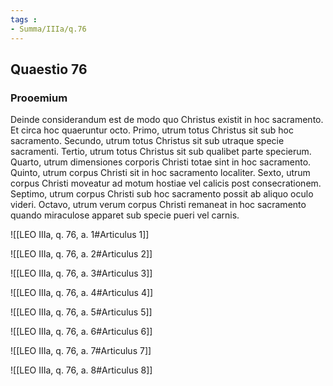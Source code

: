 ```yaml
---
tags : 
- Summa/IIIa/q.76
---
```


## Quaestio 76

### Prooemium

Deinde considerandum est de modo quo Christus existit in hoc sacramento. Et circa hoc quaeruntur octo. Primo, utrum totus Christus sit sub hoc sacramento. Secundo, utrum totus Christus sit sub utraque specie sacramenti. Tertio, utrum totus Christus sit sub qualibet parte specierum. Quarto, utrum dimensiones corporis Christi totae sint in hoc sacramento. Quinto, utrum corpus Christi sit in hoc sacramento localiter. Sexto, utrum corpus Christi moveatur ad motum hostiae vel calicis post consecrationem. Septimo, utrum corpus Christi sub hoc sacramento possit ab aliquo oculo videri. Octavo, utrum verum corpus Christi remaneat in hoc sacramento quando miraculose apparet sub specie pueri vel carnis.

![[LEO IIIa, q. 76, a. 1#Articulus 1]]

![[LEO IIIa, q. 76, a. 2#Articulus 2]]

![[LEO IIIa, q. 76, a. 3#Articulus 3]]

![[LEO IIIa, q. 76, a. 4#Articulus 4]]

![[LEO IIIa, q. 76, a. 5#Articulus 5]]

![[LEO IIIa, q. 76, a. 6#Articulus 6]]

![[LEO IIIa, q. 76, a. 7#Articulus 7]]

![[LEO IIIa, q. 76, a. 8#Articulus 8]]


